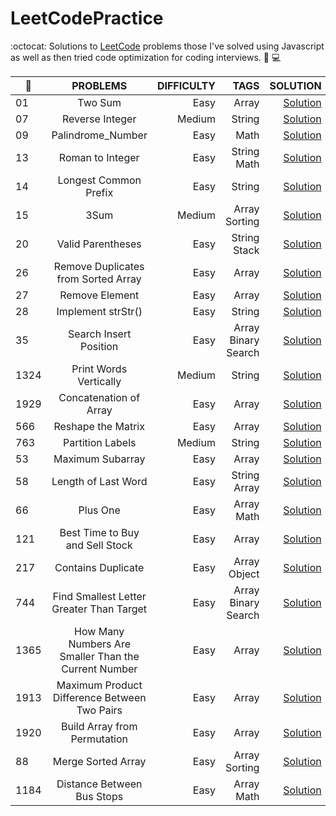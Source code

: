 # LeetCodePractice
:octocat: Solutions to <a href="https://leetcode.com/">LeetCode</a> problems those I've solved using Javascript as well as then tried code optimization for coding interviews. 
:rocket: :computer:



| :pushpin:| PROBLEMS | DIFFICULTY | TAGS | SOLUTION |
| ------------- |:----------------:| -----------:|------:| -------: |
| 01 | Two Sum | Easy | Array | <a href="https://github.com/saifakib/LeetCodePractice/blob/master/1.Two_Sum.js">Solution</a>|
| 07 | Reverse Integer | Medium | String | <a href="https://github.com/saifakib/LeetCodePractice/blob/master/7.Reverse_Integer.js">Solution</a>|
| 09 | Palindrome_Number | Easy | Math | <a href="https://github.com/saifakib/LeetCodePractice/blob/master/9.Palindrome_Number.js">Solution</a>|
| 13 | Roman to Integer | Easy | String Math | <a href="https://github.com/saifakib/LeetCodePractice/blob/master/13.roman-to-integer.js">Solution</a>|
| 14 | Longest Common Prefix | Easy | String | <a href="https://github.com/saifakib/LeetCodePractice/blob/master/14.longest-common-prefix.js">Solution</a>|
| 15 | 3Sum | Medium | Array Sorting  | <a href="https://github.com/saifakib/LeetCodePractice/blob/master/15.3Sum.js">Solution</a>|
| 20 | Valid Parentheses | Easy | String Stack | <a href="https://github.com/saifakib/LeetCodePractice/blob/master/20.valid-parentheses.js">Solution</a>|
| 26 | Remove Duplicates from Sorted Array | Easy | Array | <a href="https://github.com/saifakib/LeetCodePractice/blob/master/26.remove-duplicates-from-sorted-array.js">Solution</a>|
| 27 | Remove Element | Easy | Array | <a href="https://github.com/saifakib/LeetCodePractice/blob/master/27.remove-element.js">Solution</a>|
| 28 | Implement strStr() | Easy | String | <a href="https://github.com/saifakib/LeetCodePractice/blob/master/28.implement-strStr.js">Solution</a>|
| 35 | Search Insert Position | Easy | Array Binary Search | <a href="https://github.com/saifakib/LeetCodePractice/blob/master/35.search-insert-position.js">Solution</a>|
| 1324 | Print Words Vertically | Medium | String | <a href="https://github.com/saifakib/LeetCodePractice/blob/master/1324.print-words-vertically.js">Solution</a>|
| 1929 | Concatenation of Array | Easy | Array | <a href="https://github.com/saifakib/LeetCodePractice/blob/master/1929.concatenation-of-array.js">Solution</a>|
| 566 | Reshape the Matrix | Easy | Array | <a href="https://github.com/saifakib/LeetCodePractice/blob/master/566.reshape-the-matrix.js">Solution</a>|
| 763 | Partition Labels | Medium | String | <a href="https://github.com/saifakib/LeetCodePractice/blob/master/763.partition-labels.js">Solution</a>|
| 53 | Maximum Subarray | Easy | Array | <a href="https://github.com/saifakib/LeetCodePractice/blob/master/53.maximum-subarray.js">Solution</a>|
| 58 | Length of Last Word | Easy | String Array | <a href="https://github.com/saifakib/LeetCodePractice/blob/master/58.length-of-last-word.js">Solution</a>|
| 66 | Plus One | Easy | Array Math |<a href="https://github.com/saifakib/LeetCodePractice/blob/master/66.plus-one.js">Solution</a>|
| 121 | Best Time to Buy and Sell Stock | Easy | Array |<a href="https://github.com/saifakib/LeetCodePractice/blob/master/121.best-time-to-buy-and-sell-stock.js">Solution</a>|
| 217 | Contains Duplicate | Easy | Array Object |<a href="https://github.com/saifakib/LeetCodePractice/blob/master/217.contains-duplicate.js">Solution</a>|
| 744 | Find Smallest Letter Greater Than Target | Easy | Array Binary Search |<a href="https://github.com/saifakib/LeetCodePractice/blob/master/744.find-smallest-letter-greater-than-target.js">Solution</a>|
| 1365 | How Many Numbers Are Smaller Than the Current Number | Easy | Array |<a href="https://github.com/saifakib/LeetCodePractice/blob/master/1365.smallerNumbersThanCurrent.py">Solution</a>|
| 1913 | Maximum Product Difference Between Two Pairs | Easy | Array |<a href="https://github.com/saifakib/LeetCodePractice/blob/master/1913.maximum-product-difference-between-two-pairs.js">Solution</a>|
| 1920 | Build Array from Permutation | Easy | Array |<a href="https://github.com/saifakib/LeetCodePractice/blob/master/1920.build-array-from-permutation.js">Solution</a>|
| 88 | Merge Sorted Array | Easy | Array Sorting |<a href="https://github.com/saifakib/LeetCodePractice/blob/master/88.merge-sorted-array.js">Solution</a>|
| 1184 |  Distance Between Bus Stops | Easy | Array Math |<a href="https://github.com/saifakib/LeetCodePractice/blob/master/1184.distance-between-bus-stops.js">Solution</a>|


